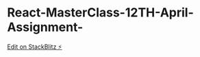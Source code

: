# React-MasterClass-12TH-April-Assignment-

[Edit on StackBlitz ⚡️](https://stackblitz.com/edit/react-kzg6j3)